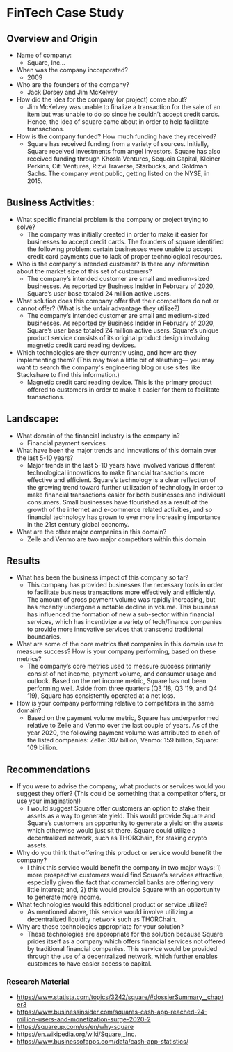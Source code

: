 # FinTech Case Study

## Overview and Origin
* Name of company:
    - Square, Inc...
* When was the company incorporated?
    - 2009
* Who are the founders of the company?
    - Jack Dorsey and Jim McKelvey
* How did the idea for the company (or project) come about?
    - Jim McKelvey was unable to finalize a transaction for the sale of an item but was unable to do so since he couldn’t 
      accept credit cards. Hence, the idea of square came about in order to help facilitate transactions. 
* How is the company funded? How much funding have they received?
    - Square has received funding from a variety of sources. Initially, Square received investments from angel investors.       Square has also received funding through Khosla Ventures, Sequoia Capital, Kleiner Perkins, Citi Ventures, Rizvi         Traverse, Starbucks, and Goldman Sachs. The company went public, getting listed on the NYSE, in 2015. 
    
## Business Activities:
* What specific financial problem is the company or project trying to solve?
    - The company was initially created in order to make it easier for businesses to accept credit cards. The founders of       square identified the following problem: certain businesses were unable to accept credit card payments due to lack       of proper technological resources. 
* Who is the company's intended customer?  Is there any information about the market size of this set of customers?
    - The company’s intended customer are small and medium-sized businesses. As reported by Business Insider in February     of 2020, Square’s user base totaled 24 million active users. 
* What solution does this company offer that their competitors do not or cannot offer? (What is the unfair advantage they utilize?)
    - The company’s intended customer are small and medium-sized businesses. As reported by Business Insider in February       of 2020, Square’s user base totaled 24 million active users. Square’s unique product service consists of its             original product design involving magnetic credit card reading devices.
* Which technologies are they currently using, and how are they implementing them? (This may take a little bit of sleuthing–– you may want to search the company's engineering blog or use sites like Stackshare to find this information.)
    - Magnetic credit card reading device. This is the primary product offered to customers in order to make it easier         for them to facilitate transactions.
    
## Landscape:
* What domain of the financial industry is the company in?
    - Financial payment services
* What have been the major trends and innovations of this domain over the last 5-10 years?
    - Major trends in the last 5-10 years have involved various different technological innovations to make financial           transactions more effective and efficient. Square’s technology is a clear reflection of the growing trend toward         further utilization of technology in order to make financial transactions easier for both businesses and individual       consumers. Small businesses have flourished as a result of the growth of the internet and e-commerce related             activities, and so financial technology has grown to ever more increasing importance in the 21st century global           economy. 
* What are the other major companies in this domain?
    - Zelle and Venmo are two major competitors within this domain
    
## Results
* What has been the business impact of this company so far?
    - This company has provided businesses the necessary tools in order to facilitate business transactions more               effectively and efficiently. The amount of gross payment volume was rapidly increasing, but has recently undergone       a notable decline in volume. This business has influenced the formation of new a sub-sector within financial             services, which has incentivize a variety of tech/finance companies to provide more innovative services that             transcend traditional boundaries. 
* What are some of the core metrics that companies in this domain use to measure success? How is your company performing, based on these metrics?
    - The company’s core metrics used to measure success primarily consist of net income, payment volume, and consumer         usage and outlook. Based on the net income metric, Square has not been performing well. Aside from three quarters        (Q3 ’18, Q3 ’19, and Q4 ’19), Square has consistently operated at a net loss. 
* How is your company performing relative to competitors in the same domain?
    - Based on the payment volume metric, Square has underperformed relative to Zelle and Venmo over the last couple of         years. As of the year 2020, the following payment volume was attributed to each of the listed companies: Zelle: 307       billion, Venmo: 159 billion, Square: 109 billion.
    
## Recommendations
* If you were to advise the company, what products or services would you suggest they offer? (This could be something that a competitor offers, or use your imagination!)
    - I would suggest Square offer customers an option to stake their assets as a way to generate yield. This would             provide Square and Square’s customers an opportunity to generate a yield on the assets which otherwise would just         sit there. Square could utilize a decentralized network, such as THORChain, for staking crypto assets. 
* Why do you think that offering this product or service would benefit the company?
    - I think this service would benefit the company in two major ways: 1) more prospective customers would find Square’s       services attractive, especially given the fact that commercial banks are offering very little interest; and, 2)           this would provide Square with an opportunity to generate more income.
* What technologies would this additional product or service utilize?
    - As mentioned above, this service would involve utilizing a decentralized liquidity network such as THORChain. 
* Why are these technologies appropriate for your solution?
    - These technologies are appropriate for the solution because Square prides itself as a company which offers               financial services not offered by traditional financial companies. This service would be provided through the use         of a decentralized network, which further enables customers to have easier access to capital. 

### Research Material
* https://www.statista.com/topics/3242/square/#dossierSummary__chapter3
* https://www.businessinsider.com/squares-cash-app-reached-24-million-users-and-monetization-surge-2020-2
* https://squareup.com/us/en/why-square
* https://en.wikipedia.org/wiki/Square,_Inc.
* https://www.businessofapps.com/data/cash-app-statistics/

